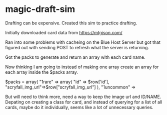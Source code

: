 # magic-draft-sim
Drafting can be expensive. Created this sim to practice drafting. 

Initially downloaded card data from https://mtgjson.com/

Ran into some problems with cacheing on the Blue Host Server but got that figured out with sending POST to refresh what the server is returning. 

Got the packs to generate and return an array with each card name. 

Now thinking I am going to instead of making one array create an array for each array inside the $packs array. 

$packs = array(
  "1rare" => array(
                "id" => $row['id'],
                "scryfall_img_url"=>$row["scryfall_img_url"]
                ),
  "1uncommon" => 
  
  But will need to think more, need a way to keep the image url and ID/NAME. 
  Depating on creating a class for card, and instead of querying for a list of all cards, maybe do it individually, seems like a lot of unnecessary queries. 
